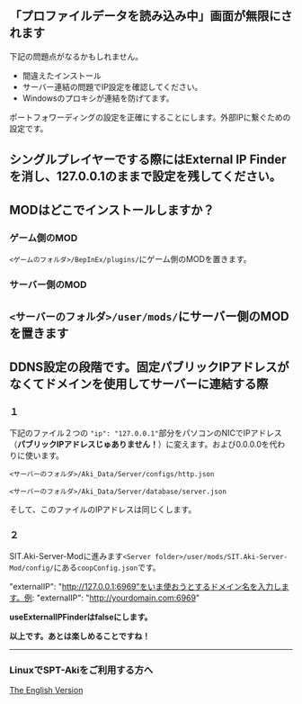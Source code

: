 ## 「プロファイルデータを読み込み中」画面が無限にされます

下記の問題点がなるかもしれません。
- 間違えたインストール
- サーバー連結の問題でIP設定を確認してください。
- Windowsのプロキシが連結を防げてます。


ポートフォワーディングの設定を正確にすることにします。外部IPに繋ぐための設定です。

シングルプレイヤーでする際にはExternal IP Finderを消し、127.0.0.1のままで設定を残してください。
---

## MODはどこでインストールしますか？

### ゲーム側のMOD
`<ゲームのフォルダ>/BepInEx/plugins/`にゲーム側のMODを置きます。

### サーバー側のMOD
`<サーバーのフォルダ>/user/mods/`にサーバー側のMODを置きます
---

## DDNS設定の段階です。固定パブリックIPアドレスがなくてドメインを使用してサーバーに連結する際

### １
下記のファイル２つの `"ip": "127.0.0.1"`部分をパソコンのNICでIPアドレス（__パブリックIPアドレスじゅありません！__）に変えます。および0.0.0.0を代わりに使います。 

`<サーバーのフォルダ>/Aki_Data/Server/configs/http.json`

`<サーバーのフォルダ>/Aki_Data/Server/database/server.json`

そして、このファイルのIPアドレスは同じくします。

### ２
SIT.Aki-Server-Modに進みます`<Server folder>/user/mods/SIT.Aki-Server-Mod/config/`にある`coopConfig.json`です。

"externalIP": "http://127.0.0.1:6969"をいま使おうとするドメイン名を入力します。例: "externalIP": "http://yourdomain.com:6969"

__useExternalIPFinderはfalseにします。__

__以上です。あとは楽しめることですね！__

---

### LinuxでSPT-Akiをご利用する方へ

[The English Version](../en/Guides/Run-Server-on-Linux-English.md)
